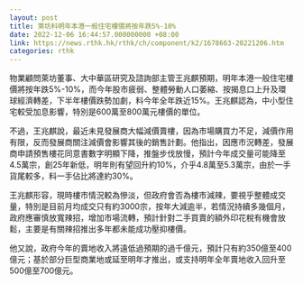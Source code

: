 ```yaml
---
layout: post
title: 萊坊料明年本港一般住宅樓價將按年跌5%-10%
date: 2022-12-06 16:44:57.000000000 +08:00
link: https://news.rthk.hk/rthk/ch/component/k2/1678663-20221206.htm
categories: rthk
---
```


物業顧問萊坊董事、大中華區研究及諮詢部主管王兆麒預期，明年本港一般住宅樓價將按年跌5%-10%，而今年股市疲弱、整體勞動人口萎縮、按揭息口上升及環球經濟轉差，下半年樓價跌勢加劇，料今年全年跌近15%。王兆麒認為，中小型住宅較受加息影響，特別是600萬至800萬元樓價的單位。

不過，王兆麒說，最近未見發展商大幅減價賣樓，因為市場購買力不足，減價作用有限，反而發展商關注減價會影響其後的銷售計劃。他指出，因應市況轉差，發展商申請預售樓花同意書數字明顯下降，推盤步伐放慢，預計今年成交量可能降至4.5萬宗，創25年新低，明年則有望回升約10%，介乎4.8萬至5.3萬宗，由於一手貨尾較多，料一手佔比將達約30%。

王兆麒形容，現時樓市情況較為慘淡，但政府會否為樓市減辣，要視乎整體成交量，特別是目前月均成交只有約3000宗，按年大減逾半，若情況持續多幾個月，政府應審慎放寬辣招，增加市場流轉，預計針對二手買賣的額外印花稅有機會放鬆，主要是有關辣招推出多年都未能成功壓抑樓價。

他又說，政府今年的賣地收入將遠低過預期的過千億元，預計只有約350億至400億元；基於部分巨型商業地或延至明年才推出，或支持明年全年賣地收入回升至500億至700億元。
